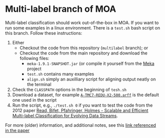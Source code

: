 Multi-label branch of MOA
=========================

Multi-label classification should work out-of-the-box in MOA. If you want to run some examples in a linux environment. There is a `test.sh` bash script on this branch. Follow these instructions:

1. Either
	* Checkout the code from this repository (`multilabel` branch); or 
    * Checkout the code from the main repository and download the following files:
		- `meka-1.9.1-SNAPSHOT.jar` (or compile it yourself from the [Meka](https://github.com/Waikato/meka) project
		- `test.sh` contains many examples
		- `align.sh` simply an auxilliary script for aligning output neatly on the terminal
2. Check the `CLASSPATH` options in the beginning of `tesh.sh`
3. Download a dataset, for example [`A-TMC7-REDU-X2-500.arff`](https://sourceforge.net/projects/meka/files/Datasets/A-TMC7-REDU-X2-500.arff/download) is the default one used in the script
4. Run the script, e.g., `./test.sh 0` if you want to test the code from the 2012 paper [Read, Bifet, Pfahringer, Holmes - Scalable and Efficient Multi-label Classification for Evolving Data Streams](http://www.springerlink.com/content/5q7gg153j4327h23/). 

For more (older) information, and additional notes, see this [link referenced in the paper](http://meka.sourceforge.net/ml.html)
